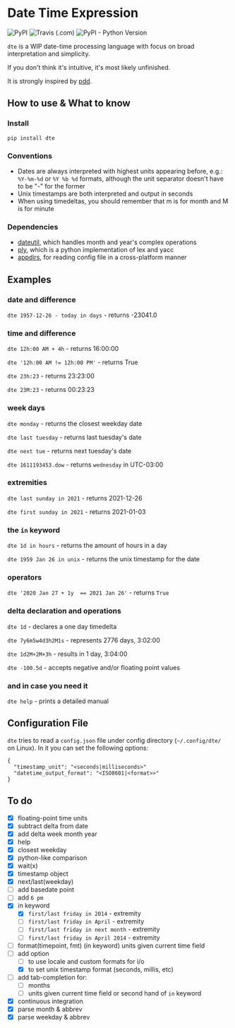 # Date Time Expression

![PyPI](https://img.shields.io/pypi/v/dte)
![Travis (.com)](https://img.shields.io/travis/com/mvrozanti/dte)
![PyPI - Python Version](https://img.shields.io/pypi/pyversions/dte)

`dte` is a WIP date-time processing language with focus on broad interpretation and simplicity.

If you don't think it's intuitive, it's most likely unfinished.

It is strongly inspired by [pdd](https://github.com/jarun/pdd).

## How to use & What to know

### Install

`pip install dte`

### Conventions
- Dates are always interpreted with highest units appearing before, e.g.: `%Y-%m-%d` or `%Y %b %d` formats, although the unit separator doesn't have to be "-" for the former
- Unix timestamps are both interpreted and output in seconds
- When using timedeltas, you should remember that m is for month and M is for minute

### Dependencies
- [dateutil](https://github.com/dateutil/dateutil), which handles month and year's complex operations
- [ply](https://github.com/dabeaz/ply), which is a python implementation of lex and yacc
- [appdirs](https://github.com/ActiveState/appdirs), for reading config file in a cross-platform manner

## Examples

### date and difference
`dte 1957-12-26 - today in days` - returns -23041.0

### time and difference
`dte 12h:00 AM + 4h` - returns 16:00:00 

`dte '12h:00 AM != 12h:00 PM'` - returns True

`dte 23h:23` - returns 23:23:00

`dte 23M:23` - returns 00:23:23

### week days
`dte monday` - returns the closest weekday date

`dte last tuesday` - returns last tuesday's date

`dte next tue` - returns next tuesday's date

`dte 1611193453.dow` - returns `wednesday` in UTC-03:00

### extremities
`dte last sunday in 2021` - returns 2021-12-26

`dte first sunday in 2021` - returns 2021-01-03

### the `in` keyword

`dte 1d in hours` - returns the amount of hours in a day

`dte 1959 Jan 26 in unix` - returns the unix timestamp for the date

### operators

`dte '2020 Jan 27 + 1y  == 2021 Jan 26'` - returns `True`

### delta declaration and operations
`dte 1d` - declares a one day timedelta

`dte 7y6m5w4d3h2M1s` - represents 2776 days, 3:02:00

`dte 1d2M+2M+3h` - results in 1 day, 3:04:00

`dte -100.5d` - accepts negative and/or floating point values

### and in case you need it
`dte help` - prints a detailed manual

## Configuration File

`dte` tries to read a `config.json` file under config directory (`~/.config/dte/` on Linux). In it you can set the following options:

```
{
  "timestamp_unit": "<seconds|milliseconds>"
  "datetime_output_format": "<ISO8601|<format>>"
}
```

## To do
- [x] floating-point time units
- [x] subtract delta from date
- [x] add delta week month year
- [x] help
- [x] closest weekday
- [x] python-like comparison
- [x] wait(x)
- [x] timestamp object
- [x] next/last(weekday)
- [ ] add basedate point
- [ ] add `6 pm`
- [x] in keyword
  - [x] `first/last friday in 2014` - extremity
  - [ ] `first/last friday in April` - extremity
  - [ ] `first/last friday in next month` - extremity
  - [ ] `first/last friday in April 2014` - extremity
- [ ] format(timepoint, fmt) (in keyword) units given current time field
- [ ] add option
  - [ ] to use locale and custom formats for i/o
  - [x] to set unix timestamp format (seconds, millis, etc)
- [ ] add tab-completion for:
  - [ ] months
  - [ ] units given current time field or second hand of `in` keyword
- [x] continuous integration
- [x] parse month & abbrev
- [x] parse weekday & abbrev
